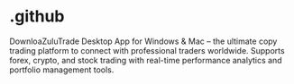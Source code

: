 # .github
DownloaZuluTrade Desktop App for Windows &amp; Mac – the ultimate copy trading platform to connect with professional traders worldwide. Supports forex, crypto, and stock trading with real-time performance analytics and portfolio management tools.

